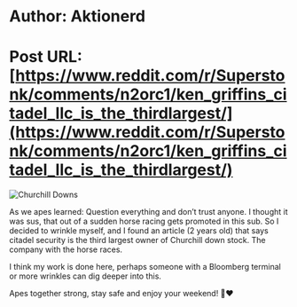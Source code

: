 # Author: Aktionerd
# Post URL: [https://www.reddit.com/r/Superstonk/comments/n2orc1/ken_griffins_citadel_llc_is_the_thirdlargest/](https://www.reddit.com/r/Superstonk/comments/n2orc1/ken_griffins_citadel_llc_is_the_thirdlargest/)


![Churchill Downs](https://www.google.de/amp/s/www.casino.org/news/there-are-several-reasons-to-consider-churchill-downs-stock/)

As we apes learned: Question everything and don’t trust anyone. I thought it was sus, that out of a sudden horse racing gets promoted in this sub. So I decided to wrinkle myself, and I found an article (2 years old) that says citadel security is the third largest owner of Churchill down stock. The company with the horse races.

I think my work is done here, perhaps someone with a Bloomberg terminal or more wrinkles can dig deeper into this.

Apes together strong, stay safe and enjoy your weekend! 🦧❤️